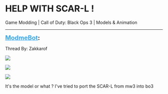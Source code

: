 # HELP WITH SCAR-L !
Game Modding | Call of Duty: Black Ops 3 | Models & Animation

---
<strong style="font-size: 1.4em;"><span style="text-decoration: underline;text-decoration-color: #34a7f9;"><span style="color:#34a7f9;">ModmeBot</span></span>:</strong>

<p>Thread By: Zakkarof<br /><p style="text-align:left;"><img style="max-width: 500px;" src="https://cdn.discordapp.com/attachments/267279710743035907/271758325484355584/20170119224950_1.jpg"></p><p style="text-align:left;"></p><p style="text-align:left;"><img style="max-width: 500px;" src="https://cdn.discordapp.com/attachments/267279710743035907/271758320388407296/20170119224952_1.jpg"></p><p style="text-align:left;"></p><p style="text-align:left;"><img style="max-width: 500px;" src="https://cdn.discordapp.com/attachments/267279710743035907/271758319335636992/20170119224947_1.jpg"></p><p style="text-align:left;"></p><p style="text-align:left;">It&#39;s the model or what ? I&#39;ve tried to port the SCAR-L from mw3 into bo3</p></p>
